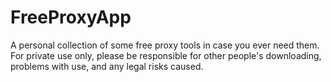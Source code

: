 # FreeProxyApp

A personal collection of some free proxy tools in case you ever need them. For private use only, please be responsible for other people's downloading, problems with use, and any legal risks caused.
